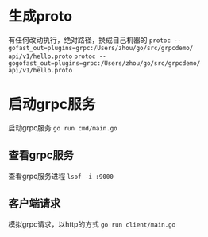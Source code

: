 # 生成proto
有任何改动执行，绝对路径，换成自己机器的
`protoc --gofast_out=plugins=grpc:/Users/zhou/go/src/grpcdemo/ api/v1/hello.proto`
`protoc --gogofast_out=plugins=grpc:/Users/zhou/go/src/grpcdemo/ api/v1/hello.proto`

# 启动grpc服务
启动grpc服务
`go run cmd/main.go`

## 查看grpc服务
查看grpc服务进程
`lsof -i :9000`

## 客户端请求
模拟grpc请求，以http的方式
`go run client/main.go`

